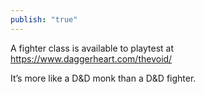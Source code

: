 ```yaml
---
publish: "true"
---
```


A fighter class is available to playtest at https://www.daggerheart.com/thevoid/

It’s more like a D&D monk than a D&D fighter.
